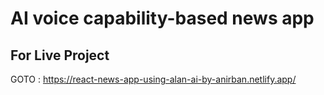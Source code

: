 # AI voice capability-based news app

## For Live Project

GOTO : https://react-news-app-using-alan-ai-by-anirban.netlify.app/


